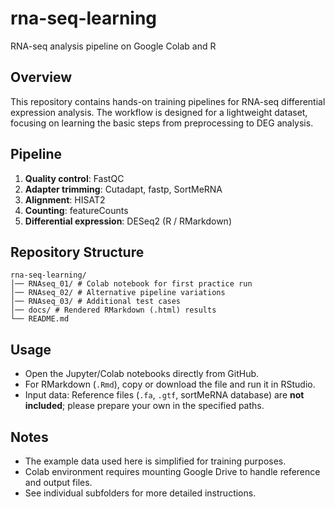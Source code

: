 # rna-seq-learning
RNA-seq analysis pipeline on Google Colab and R

## Overview
This repository contains hands-on training pipelines for RNA-seq differential expression analysis. 
The workflow is designed for a lightweight dataset, focusing on  learning the basic steps from preprocessing to DEG analysis. 

## Pipeline
1. **Quality control**: FastQC  
2. **Adapter trimming**: Cutadapt, fastp, SortMeRNA  
3. **Alignment**: HISAT2  
4. **Counting**: featureCounts  
5. **Differential expression**: DESeq2 (R / RMarkdown)

## Repository Structure
```
rna-seq-learning/
│── RNAseq_01/ # Colab notebook for first practice run
│── RNAseq_02/ # Alternative pipeline variations
│── RNAseq_03/ # Additional test cases
│── docs/ # Rendered RMarkdown (.html) results
└── README.md
```
## Usage
- Open the Jupyter/Colab notebooks directly from GitHub.  
- For RMarkdown (`.Rmd`), copy or download the file and run it in RStudio.  
- Input data: Reference files (`.fa`, `.gtf`, sortMeRNA database) are **not included**; please prepare your own in the specified paths.

## Notes
- The example data used here is simplified for training purposes.  
- Colab environment requires mounting Google Drive to handle reference and output files.  
- See individual subfolders for more detailed instructions.